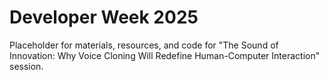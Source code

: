 # Developer Week 2025

Placeholder for materials, resources, and code for "The Sound of Innovation: Why Voice Cloning Will Redefine Human-Computer Interaction" session.
